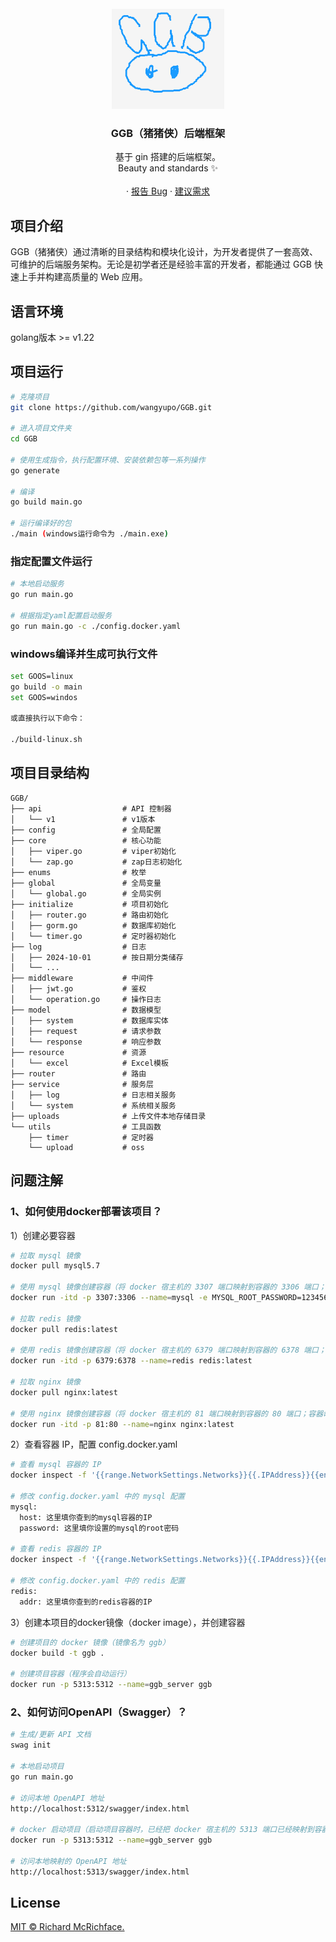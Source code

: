 <br />
<div align="center">
  <a href="https://github.com/wangyupo/GGB">
    <img src="./logo.png" alt="Logo" width="180" height="160">
  </a>

  <h3 align="center">GGB（猪猪侠）后端框架</h3>

  <p>
    基于 gin 搭建的后端框架。
    <br />
    Beauty and standards ✨
    <br />
    <br />
    ·
    <a href="https://github.com/wangyupo/GGB/issues">报告 Bug</a>
    ·
    <a href="https://github.com/wangyupo/GGB/issues">建议需求</a>
  </p>
</div>

## 项目介绍

GGB（猪猪侠）通过清晰的目录结构和模块化设计，为开发者提供了一套高效、可维护的后端服务架构。无论是初学者还是经验丰富的开发者，都能通过 GGB 快速上手并构建高质量的 Web 应用。

## 语言环境

golang版本 >= v1.22

## 项目运行

```bash
# 克隆项目
git clone https://github.com/wangyupo/GGB.git

# 进入项目文件夹
cd GGB

# 使用生成指令，执行配置环境、安装依赖包等一系列操作
go generate

# 编译 
go build main.go

# 运行编译好的包
./main (windows运行命令为 ./main.exe)
```

### 指定配置文件运行

```bash
# 本地启动服务
go run main.go

# 根据指定yaml配置启动服务
go run main.go -c ./config.docker.yaml
```

### windows编译并生成可执行文件

```bash
set GOOS=linux
go build -o main
set GOOS=windos

或直接执行以下命令：

./build-linux.sh
```

## 项目目录结构

```
GGB/
├── api                  # API 控制器
│   └── v1               # v1版本
├── config               # 全局配置
├── core                 # 核心功能
│   ├── viper.go         # viper初始化
│   └── zap.go           # zap日志初始化
├── enums                # 枚举
├── global               # 全局变量
│   └── global.go        # 全局实例
├── initialize           # 项目初始化
│   ├── router.go        # 路由初始化
│   ├── gorm.go          # 数据库初始化
│   └── timer.go         # 定时器初始化
├── log                  # 日志
│   ├── 2024-10-01       # 按日期分类储存
│   └── ...
├── middleware           # 中间件
│   ├── jwt.go           # 鉴权
│   └── operation.go     # 操作日志
├── model                # 数据模型
│   ├── system           # 数据库实体
│   ├── request          # 请求参数
│   └── response         # 响应参数
├── resource             # 资源
│   └── excel            # Excel模板
├── router               # 路由
├── service              # 服务层
│   ├── log              # 日志相关服务
│   └── system           # 系统相关服务
├── uploads              # 上传文件本地存储目录
└── utils                # 工具函数
    ├── timer            # 定时器
    └── upload           # oss
```

## 问题注解

### 1、如何使用docker部署该项目？

1）创建必要容器

```bash
# 拉取 mysql 镜像
docker pull mysql5.7

# 使用 mysql 镜像创建容器（将 docker 宿主机的 3307 端口映射到容器的 3306 端口；容器命名为 mysql；初始化 root 用户的密码为 123456）
docker run -itd -p 3307:3306 --name=mysql -e MYSQL_ROOT_PASSWORD=123456 mysql:5.7

# 拉取 redis 镜像
docker pull redis:latest

# 使用 redis 镜像创建容器（将 docker 宿主机的 6379 端口映射到容器的 6378 端口；容器命名为 redis）
docker run -itd -p 6379:6378 --name=redis redis:latest

# 拉取 nginx 镜像
docker pull nginx:latest

# 使用 nginx 镜像创建容器（将 docker 宿主机的 81 端口映射到容器的 80 端口；容器命名为 nginx）
docker run -itd -p 81:80 --name=nginx nginx:latest
```

2）查看容器 IP，配置 config.docker.yaml

```bash
# 查看 mysql 容器的 IP
docker inspect -f '{{range.NetworkSettings.Networks}}{{.IPAddress}}{{end}}' mysql

# 修改 config.docker.yaml 中的 mysql 配置
mysql:
  host: 这里填你查到的mysql容器的IP
  password: 这里填你设置的mysql的root密码

# 查看 redis 容器的 IP
docker inspect -f '{{range.NetworkSettings.Networks}}{{.IPAddress}}{{end}}' redis

# 修改 config.docker.yaml 中的 redis 配置
redis:
  addr: 这里填你查到的redis容器的IP
```

3）创建本项目的docker镜像（docker image），并创建容器

```bash
# 创建项目的 docker 镜像（镜像名为 ggb）
docker build -t ggb .

# 创建项目容器（程序会自动运行）
docker run -p 5313:5312 --name=ggb_server ggb
```

### 2、如何访问OpenAPI（Swagger）？

```bash
# 生成/更新 API 文档
swag init

# 本地启动项目
go run main.go

# 访问本地 OpenAPI 地址
http://localhost:5312/swagger/index.html

# docker 启动项目（启动项目容器时，已经把 docker 宿主机的 5313 端口已经映射到容器的 5312 端口）
docker run -p 5313:5312 --name=ggb_server ggb

# 访问本地映射的 OpenAPI 地址
http://localhost:5313/swagger/index.html
```

## License

[MIT © Richard McRichface.](https://github.com/wangyupo/GGB/blob/main/LICENSE)